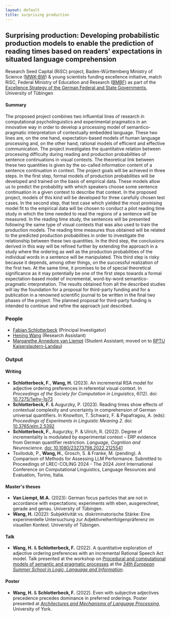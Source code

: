 ```yaml
---
layout: default
title: surprising production
---
```


<h2>
    <strong>Surprising production:</strong>
    Developing probabilistic production models to enable the prediction of reading times based on readers' expectations in situated language comprehension
</h2>
<p markdown="1">

Research Seed Capital (RiSC) project, Baden-Württemberg Ministry of Science ([MWK-BW](https://mwk.baden-wuerttemberg.de/en/home)) & young scientists funding excellence initiative, match RiSC, Federal Ministry of Education and Research ([BMBF](https://www.bundesregierung.de/breg-en/federal-government/ministries/federal-ministry-of-education)) as part of the [Excellence Strategy of the German Federal and State Governments](https://www.dfg.de/en/research_funding/funding_initiative/excellence_strategy/index.html), University of Tübingen

</p>

<h4>Summary</h4>
<p>
The proposed project combines two influential lines of research in computational psycholinguistics and experimental pragmatics in an innovative way in order to develop a processing model of semantico-pragmatic interpretation of contextually embedded language. These two lines are, on the one hand, expectation-based models of human language processing and, on the other hand, rational models of efficient and effective communication. The project investigates the quantitative relation between processing difficulty during reading and production probabilities of sentence continuations in visual contexts. The theoretical link between these two quantities is given by the so-called information content of a sentence continuation in context. The project goals will be achieved in three steps. In the first step, formal models of production probabilities will be developed and trained on the basis of empirical data. These models allow us to predict the probability with which speakers choose some sentence continuation in a given context to describe that context. In the proposed project, models of this kind will be developed for three carefully chosen test cases. In the second step, that test case which yielded the most promising model fit to the empirical data will be chosen to conduct a pilot reading time study in which the time needed to read the regions of a sentence will be measured. In the reading time study, the sentences will be presented following the same type of visual contexts that was also used to train the production models. The reading time measures thus obtained will be related to the predicted production probabilities in order to investigate the relationship between these two quantities. In the third step, the conclusions derived in this way will be refined further by extending the approach in a study where the ordering as well as the production probabilities of the individual words in a sentence will be manipulated. This third step is risky because it depends, among other things, on the successful realization of the first two. At the same time, it promises to be of special theoretical significance as it may potentially be one of the first steps towards a formal expectation-based model of incremental, word-by-word semantico-pragmatic interpretation. The results obtained from all the described studies will lay the foundation for a proposal for third-party funding and for a publication in a renowned scientific journal to be written in the final two phases of the project. The planned proposal for third-party funding is intended to continue and refine the approach just described.
</p>

<h3>People</h3>

- [Fabian Schlotterbeck](index.md) (Principal Investigator)
- [Hening Wang](https://uni-tuebingen.de/de/254699) (Research Assistant)
- [Margarethe Annedore van Liempt](https://ksw.rptu.de/institute/institut-fuer-germanistik/wir-ueber-uns/sprachdidaktik/margarethe-van-liempt) (Student Assistant; moved on to [RPTU Kaiserslautern-Landau](https://rptu.de))

<h3>Output</h3>
<h4>Writing</h4>
<ul>
    <li> 
        <strong>Schlotterbeck, F.</strong>, <strong>Wang, H.</strong> (2023). An incremental RSA model for adjective ordering preferences in referential visual context. In <em>Proceedings of the Society for Computation in Linguistics</em>, 6(12). doi: <a href="https://doi.org/10.7275/1why-1g73" target="_blank" class="external-link" rel="noreferrer">10.7275/1why-1g73</a>
    </li>
    <li>
        <strong>Schlotterbeck, F. </strong>&amp; Augurzky, P. (2023). Reading times show effects of contextual complexity and uncertainty in comprehension of German universal quantifiers. In Knowlton, T. Schwarz, F. &amp; Papafragou, A. (eds): <em>Proceedings of Experiments in Linguistic Meaning 2</em>. doi: <a href="https://doi.org/10.3765/elm.2.5392" target="_blank" class="external-link" rel="noreferrer">10.3765/elm.2.5392</a>
    </li>
    <li>
        <strong>Schlotterbeck, F.</strong>, Augurzky, P. &amp; Ulrich, R. (2022). Degree of incrementality is modulated by experimental context – ERP evidence from German quantifier restriction. <em>Language, Cognition and Neuroscience</em>. <a href="https://doi.org/10.1080/23273798.2022.2125541" target="_blank" class="external-link" rel="noreferrer">doi: 10.1080/23273798.2022.2125541</a>
    </li>
    <li>Tsvilodub, P., <strong>Wang, H.</strong>, Grosch, S. & Franke, M. (pending). A Comparison of Methods for Assessing LLM Performance. Submitted to Proceedings of LREC-COLING 2024 - The 2024 Joint International Conference on Computational Linguistics, Language Resources and Evaluation, Torino, Italia.</li>
</ul>

<h4>Master's theses</h4>
<ul>
    <li>
        <strong>Van Liempt, M.A.</strong> (2023): German focus particles that are not in accordance with expectations; experiments with eben, ausgerechnet, gerade and genau. University of Tübingen.
    </li>
    <li>
        <strong>Wang, H.</strong> (2022): Subjektivität vs. diskriminatorische Stärke: Eine experimentelle Untersuchung zur Adjektivreihenfolgenpräferenz im visuellen Kontext. University of Tübingen.
    </li>
</ul>

<h4>Talk</h4>
<ul>
    <li>
        <strong>Wang, H.</strong> &amp; <strong>Schlotterbeck, F.</strong> (2022). A quantitative exploration of adjective ordering preferences with an incremental Rational Speech Act model. Talk presented at the workshop on <a href="https://prosandcomps.github.io" target="_blank" class="external-link" rel="noreferrer">Procedural and computational models of semantic and pragmatic processes</a> at the <em><a href="https://2023.esslli.eu" target="_blank" class="external-link" rel="noreferrer">34th European Summer School in Logic, Language and Information</a></em>. 
    </li>
</ul>

<h4>Poster</h4>
<ul>
    <li>
        <strong>Wang, H.</strong> &amp; <strong>Schlotterbeck, F.</strong> (2022). Even with subjective adjectives precedence precedes dominance in preferred orderings. Poster presented at <em><a href="https://amlap2022.york.ac.uk" target="_blank" class="external-link" rel="noreferrer">Architectures and Mechanisms of Language Processing</a></em>, University of York.
    </li>
</ul>

